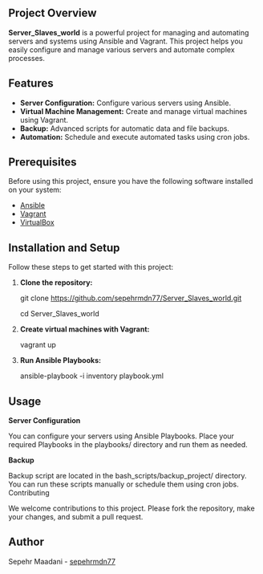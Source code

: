 ## Project Overview
**Server_Slaves_world** is a powerful project for managing and automating servers and systems using Ansible and Vagrant. This project helps you easily configure and manage various servers and automate complex processes.

## Features
- **Server Configuration:** Configure various servers using Ansible.
- **Virtual Machine Management:** Create and manage virtual machines using Vagrant.
- **Backup:** Advanced scripts for automatic data and file backups.
- **Automation:** Schedule and execute automated tasks using cron jobs.

## Prerequisites
Before using this project, ensure you have the following software installed on your system:
- [Ansible](https://docs.ansible.com/ansible/latest/installation_guide/intro_installation.html)
- [Vagrant](https://www.vagrantup.com/docs/installation)
- [VirtualBox](https://www.virtualbox.org/wiki/Downloads)

## Installation and Setup
Follow these steps to get started with this project:

1. **Clone the repository:**

    git clone https://github.com/sepehrmdn77/Server_Slaves_world.git

    cd Server_Slaves_world

2. **Create virtual machines with Vagrant:**

    vagrant up

3. **Run Ansible Playbooks:**

    ansible-playbook -i inventory playbook.yml

## Usage
 **Server Configuration**

You can configure your servers using Ansible Playbooks. Place your required Playbooks in the playbooks/ directory and run them as needed.

 **Backup**

Backup script are located in the bash_scripts/backup_project/ directory. You can run these scripts manually or schedule them using cron jobs.
Contributing

We welcome contributions to this project. Please fork the repository, make your changes, and submit a pull request.

## Author

Sepehr Maadani - [sepehrmdn77](https://github.com/sepehrmdn77)